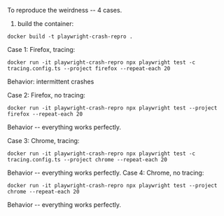 To reproduce the weirdness -- 4 cases.

1. build the container: 
```
docker build -t playwright-crash-repro .        
```

Case 1: Firefox, tracing: 
```
docker run -it playwright-crash-repro npx playwright test -c tracing.config.ts --project firefox --repeat-each 20
```
Behavior: intermittent crashes

Case 2: Firefox, no tracing: 
```
docker run -it playwright-crash-repro npx playwright test --project firefox --repeat-each 20
```
Behavior -- everything works perfectly.

Case 3: Chrome, tracing: 
```
docker run -it playwright-crash-repro npx playwright test -c tracing.config.ts --project chrome --repeat-each 20
```

Behavior -- everything works perfectly.
Case 4: Chrome, no tracing: 
```
docker run -it playwright-crash-repro npx playwright test --project chrome --repeat-each 20
```

Behavior -- everything works perfectly.
